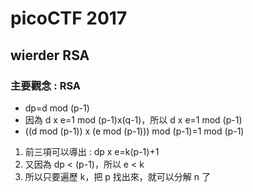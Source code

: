 # picoCTF 2017
## wierder RSA
### 主要觀念 : RSA
* dp=d mod (p-1)
* 因為 d x e=1 mod (p-1)x(q-1)，所以 d x e=1 mod (p-1)
* ((d mod (p-1)) x (e mod (p-1))) mod (p-1)=1 mod (p-1)
1. 前三項可以導出 : dp x e=k(p-1)+1
2. 又因為 dp < (p-1)，所以 e < k
3. 所以只要遍歷 k，把 p 找出來，就可以分解 n 了
